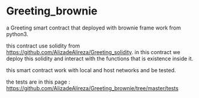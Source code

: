 # Greeting_brownie
a Greeting smart contract that deployed with brownie frame work from python3.

this contract use solidity from https://github.com/AlizadeAlireza/Greeting_solidity.
in this contract we deploy this solidity and interact with the functions that is existence inside it.

this smart contract work with local and host networks and be tested.

the tests are in this page : https://github.com/AlizadeAlireza/Greeting_brownie/tree/master/tests
